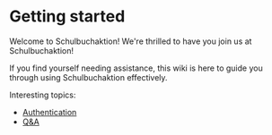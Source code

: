 # Getting started

Welcome to Schulbuchaktion! We're thrilled to have you join us at Schulbuchaktion!

If you find yourself needing assistance, this wiki is here to guide you through using Schulbuchaktion effectively.

Interesting topics:
- [Authentication](./auth)
- [Q&A](./q&a)

<style>
.dark {
  --vp-c-gutter: #28282d;
}
</style>
